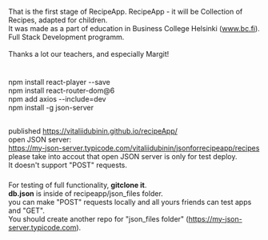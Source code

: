 That is the first stage of RecipeApp. 
RecipeApp - it will be Collection of Recipes, adapted for children. <br/> 
It was made as a part of education in Business College Helsinki (www.bc.fi). <br/> 
Full Stack Development programm.<br/>  
Thanks a lot our teachers, and especially Margit!

#
npm install react-player --save <br/> 
npm install react-router-dom@6 <br/> 
npm add axios --include=dev <br/> 
npm install -g json-server <br/> 

##

published https://vitaliidubinin.github.io/recipeApp/ <br/> 
open JSON server:<br/> 
https://my-json-server.typicode.com/vitaliidubinin/jsonforrecipeapp/recipes <br/> 
please take into accout that open JSON server is only for test deploy. <br/> 
It doesn't support "POST" requests.<br/> 

###
For testing of full functionality, **gitclone it**.<br/>
**db.json** is inside of recipeapp/json_files folder.<br/>
you can make "POST" requests locally and all yours friends can test apps and "GET".<br/>
You should create another repo for "json_files folder" (https://my-json-server.typicode.com).

